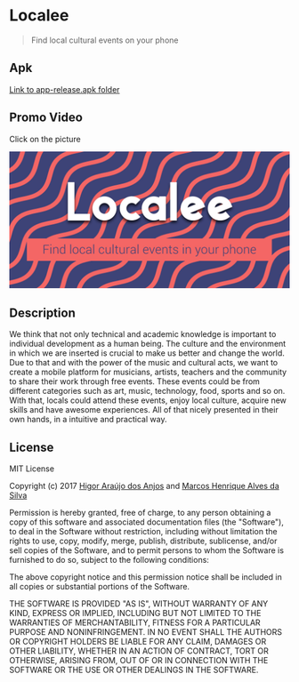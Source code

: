 # Localee

> Find local cultural events on your phone

## Apk

[Link to app-release.apk folder](./LocaleeApp/app/)

## Promo Video

Click on the picture

[![Localee](./Promo-graphics/Feature-graphic-Default.jpg)](https://www.youtube.com/embed/9ftn30DyIlo)

## Description

We think that not only technical and academic knowledge is important to individual development as a human being.
The culture and the environment in which we are inserted is crucial to make us better and change the world.
Due to that and with the power of the music and cultural acts, we want to create a mobile platform for musicians, artists,
teachers and the community to share their work through free events. These events could be from different categories
such as art, music, technology, food, sports and so on.
With that, locals could attend these events, enjoy local culture, acquire new skills and have awesome experiences.
All of that nicely presented in their own hands, in a intuitive and practical way.


## License

MIT License

Copyright (c) 2017 [Higor Araújo dos Anjos](https://github.com/anjoshigor) and [Marcos Henrique Alves da Silva](https://github.com/alvesmarcos)

Permission is hereby granted, free of charge, to any person obtaining a copy
of this software and associated documentation files (the "Software"), to deal
in the Software without restriction, including without limitation the rights
to use, copy, modify, merge, publish, distribute, sublicense, and/or sell
copies of the Software, and to permit persons to whom the Software is
furnished to do so, subject to the following conditions:

The above copyright notice and this permission notice shall be included in all
copies or substantial portions of the Software.

THE SOFTWARE IS PROVIDED "AS IS", WITHOUT WARRANTY OF ANY KIND, EXPRESS OR
IMPLIED, INCLUDING BUT NOT LIMITED TO THE WARRANTIES OF MERCHANTABILITY,
FITNESS FOR A PARTICULAR PURPOSE AND NONINFRINGEMENT. IN NO EVENT SHALL THE
AUTHORS OR COPYRIGHT HOLDERS BE LIABLE FOR ANY CLAIM, DAMAGES OR OTHER
LIABILITY, WHETHER IN AN ACTION OF CONTRACT, TORT OR OTHERWISE, ARISING FROM,
OUT OF OR IN CONNECTION WITH THE SOFTWARE OR THE USE OR OTHER DEALINGS IN THE
SOFTWARE.
